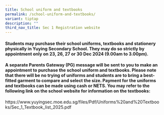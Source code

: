 ```yaml
---
title: School uniform and textbooks
permalink: /school-uniform-and-textbooks/
variant: tiptap
description: ""
third_nav_title: Sec 1 Registration website
---
```

<h4>Students may purchase their school uniforms, textbooks and stationery physically in Yuying Secondary School. They may do so strictly by appointment only on 23, 26, 27 or 30 Dec 2024 (9.00am to 3.00pm).</h4>
<h4>A separate Parents Gateway (PG) message will be sent to you to make an appointment to purchase the school uniform and textbooks. Please note that there will be no trying of uniforms and students are to bring a best-fitted garment to compare and select the size. Payment for the uniforms and textbooks can be made using cash or NETS. You may refer to the following link on the school website for information on the textbooks:</h4>
<p></p>
<p><a rel="noopener noreferrer nofollow" target="_blank">https://www.yuyingsec.moe.edu.sg/files/Pdf/Uniforms%20and%20Textbooks/Sec_1_Textbook_list_2025.pdf</a>
</p>